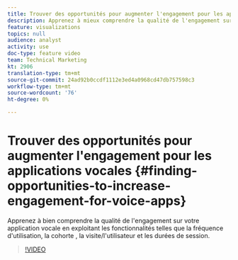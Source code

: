 ```yaml
---
title: Trouver des opportunités pour augmenter l'engagement pour les applications vocales
description: Apprenez à mieux comprendre la qualité de l'engagement sur votre application vocale en exploitant les fonctionnalités telles que la fréquence d'utilisation, la cohorte, les visites/utilisateurs et la durée de session.
feature: visualizations
topics: null
audience: analyst
activity: use
doc-type: feature video
team: Technical Marketing
kt: 2906
translation-type: tm+mt
source-git-commit: 24ad92b0ccdf1112e3ed4a0968cd47db757598c3
workflow-type: tm+mt
source-wordcount: '76'
ht-degree: 0%

---
```



# Trouver des opportunités pour augmenter l&#39;engagement pour les applications vocales {#finding-opportunities-to-increase-engagement-for-voice-apps}

Apprenez à bien comprendre la qualité de l&#39;engagement sur votre application vocale en exploitant les fonctionnalités telles que la fréquence d&#39;utilisation, la cohorte , la visite/l&#39;utilisateur et les durées de session.

>[!VIDEO](https://video.tv.adobe.com/v/27223/?quality=9)
